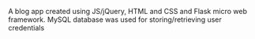 A blog app created using JS/jQuery, HTML and CSS and Flask micro web framework. MySQL database was used for storing/retrieving user credentials
